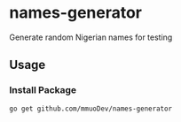 # names-generator
Generate random Nigerian names for testing
## Usage

### Install Package

```bash
go get github.com/mmuoDev/names-generator
```
